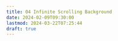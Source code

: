```yaml
---
title: 04 Infinite Scrolling Background
date: 2024-02-09T09:30:00
lastmod: 2024-03-22T07:25:44
draft: true
---
```


